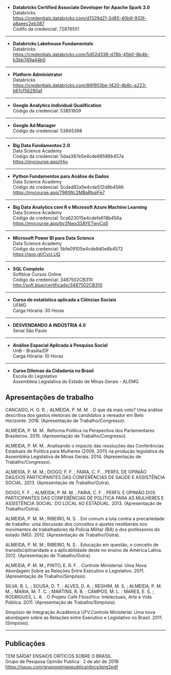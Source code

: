 
-   __Databricks Certified Associate Developer for Apache Spark 3.0__<br />
    Databricks<br />
    https://credentials.databricks.com/d1329d21-2d85-40b9-933f-a8aeec2eb387<br />
    Códifo da credencial: 72876551<br />

---

-   __Databricks Lakehouse Fundamentals__<br />
    Databricks<br />
    https://credentials.databricks.com/5d52d338-d78b-45b0-8b4b-b3bb749a44b0<br />

---

-   __Platform Administrator__<br />
    Databricks<br />
    https://credentials.databricks.com/86f903be-f420-4b8c-a223-b61cf56290af<br />

--- 
    
-   __Google Analytics Individual Qualification__<br />
    Código da credencial: 53851809<br />


--- 
    
-    __Google Ad Manager__<br />
    Código da credencial: 53845398<br />


--- 
    
-   __Big Data Fundamentos 2.0__<br />
    Data Science Academy<br />
    Código da credencial: 5daa387e5e4cde68588b457a<br />
    https://mycourse.app/iHiu<br />


--- 
    
-   __Python Fundamentos para Análise de Dados__<br />
    Data Science Academy<br />
    Código da credencial: 5cdad92a5e4cde512d8b4586<br />
    https://mycourse.app/796tWc2MBaRbqiFe7<br />
    

--- 
    
-   __Big Data Analytics com R e Microsoft Azure Machine Learning__<br />
    Data Science Academy<br />
    Código da credencial: 5ca623015e4cdefe618b456a<br />
    https://mycourse.app/bv2Nwx33AYETwyCq5<br />

--- 
    
-   __Microsoft Power BI para Data Science__<br />
    Data Science Academy<br />
    Código da credencial: 5bfe09105e4cde8d0e8b4572<br />
    https://goo.gl/CycLUQ<br />

--- 
    
-   __SQL Completo__<br />
    Softblue Cursos Online<br />
    Código da credencial: 3487502CB310<br />
    http://soft.blue/certificado/3487502CB310<br />
      
--- 

-   __Curso de estatística aplicada a Ciências Sociais__<br />
    UFMG<br />
    Carga Hóraria: 30 Horas<br />  
--- 

-   __DESVENDANDO A INDÚSTRIA 4.0__<br />
    Senai São Paulo<br />

--- 

-   __Análise Espacial Aplicada à Pesquisa Social__<br />
    UnB -  Brasilia/DF<br />
    Carga Hóraria: 10 Horas<br /> 

--- 

-   __Curso Dilemas da Cidadania no Brasil__<br />
    Escola do Legislativo<br />
    Assembleia Legislativa do Estado de Minas Gerais - ALEMG<br />

## Apresentações de trabalho


CANCADO, H. O. R. ; ALMEIDA, P. M. M. . O que dá mais voto? Uma análise descritiva dos gastos eleitorais de candidatos a vereador em Belo Horizonte. 2018. (Apresentação de Trabalho/Congresso).<br />


ALMEIDA, P. M. M.. Reforma Política na Perspectiva dos Parlamentares Brasileiros. 2015. (Apresentação de Trabalho/Congresso).<br />


ALMEIDA, P. M. M.. Analisando o impacto das resoluções das Conferências Estaduais de Política para Mulheres (2009, 2011) na produção legislativa da Assembléia Legislativa de Minas Gerais. 2014. (Apresentação de Trabalho/Congresso).<br />


ALMEIDA, P. M. M.; DIOGO, F. F. ; FARIA, C. F. . PERFIL DE OPINIÃO DAS/DOS PARTICIPANTES DAS CONFERÊNCIAS DE SAÚDE E ASSISTÊNCIA SOCIAL. 2013. (Apresentação de Trabalho/Outra).<br />


DIOGO, F. F. ; ALMEIDA, P. M. M. ; FARIA, C. F. . PERFIL E OPINIÃO DOS PARTICIPANTES DAS CONFERÊNCIAS DE POLÍTICA PARA AS MULHERES E ASSISTÊNCIA SOCIAL: DO LOCAL AO ESTADUAL. 2013. (Apresentação de Trabalho/Outra).<br />


ALMEIDA, P. M. M.; RIBEIRO, N. S. . Em comum a luta contra a precariedade de trabalho: uma discussão dos conceitos e ajustes neoliberais nos movimentos de trabalhadores da Polícia Militar (BA) e dos professores do estado (MG). 2012. (Apresentação de Trabalho/Outra).<br />


ALMEIDA, P. M. M.; RIBEIRO, N. S. . Educação em questão, o conceito de transdisciplinaridade e a aplicabilidade deste no ensino de América Latina. 2012. (Apresentação de Trabalho/Outra).<br />


ALMEIDA, P. M. M.; PINTO, E. R. F. . Controle Ministerial: Uma Nova Abordagem Sobre as Relações Entre Executivo e Legislativo. 2011. (Apresentação de Trabalho/Simpósio).<br />


SILVA, B. L. ; SOUSA, D. T. ; ALVES, D. A. ; REGHIM, M. S. ; ALMEIDA, P. M. M. ; MARIA, M. T. C. ; MARTINS, R. B. ; CAMPOS, M. L. ; MARES, E. S. ; RODRIGUES, L. A. . O Projeto Café Filosófico: Intelectuais, Arte e Vida Pública. 2011. (Apresentação de Trabalho/Simpósio).<br />

Simpósio de Integração Acadêmica UFV.Controle Ministerial: Uma nova abordagem sobre as Relações entre Executivo e Legislativo no Brasil. 2011. (Simpósio).<br />

--- 

## Publicações

TEM SAÍDA? ENSAIOS CRÍTICOS SOBRE O BRASIL<br />
Grupo de Pesquisa Opinião Publica · 2 de abr de 2018<br />
https://issuu.com/grupoopiniaopublica/docs/png2pdf<br />